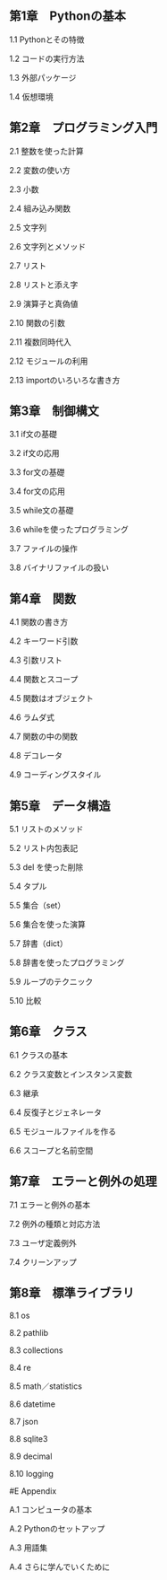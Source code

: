 ## 第1章　Pythonの基本

1.1 Pythonとその特徴


1.2 コードの実行方法

1.3 外部パッケージ

1.4 仮想環境

## 第2章　プログラミング入門

2.1 整数を使った計算

2.2 変数の使い方

2.3 小数

2.4 組み込み関数

2.5 文字列

2.6 文字列とメソッド

2.7 リスト

2.8 リストと添え字

2.9 演算子と真偽値

2.10 関数の引数

2.11 複数同時代入

2.12 モジュールの利用

2.13 importのいろいろな書き方

## 第3章　制御構文

3.1 if文の基礎

3.2 if文の応用

3.3 for文の基礎

3.4 for文の応用

3.5 while文の基礎

3.6 whileを使ったプログラミング

3.7 ファイルの操作

3.8 バイナリファイルの扱い

## 第4章　関数

4.1 関数の書き方

4.2 キーワード引数

4.3 引数リスト

4.4 関数とスコープ

4.5 関数はオブジェクト

4.6 ラムダ式

4.7 関数の中の関数

4.8 デコレータ

4.9 コーディングスタイル

## 第5章　データ構造

5.1 リストのメソッド

5.2 リスト内包表記

5.3 del を使った削除

5.4 タプル

5.5 集合（set）

5.6 集合を使った演算

5.7 辞書（dict）

5.8 辞書を使ったプログラミング

5.9 ループのテクニック

5.10 比較

## 第6章　クラス

6.1 クラスの基本

6.2 クラス変数とインスタンス変数

6.3 継承

6.4 反復子とジェネレータ

6.5 モジュールファイルを作る

6.6 スコープと名前空間

## 第7章　エラーと例外の処理

7.1 エラーと例外の基本

7.2 例外の種類と対応方法

7.3 ユーザ定義例外

7.4 クリーンアップ

## 第8章　標準ライブラリ

8.1 os

8.2 pathlib

8.3 collections

8.4 re

8.5 math／statistics

8.6 datetime

8.7 json

8.8 sqlite3

8.9 decimal

8.10 logging

#E Appendix

A.1 コンピュータの基本

A.2 Pythonのセットアップ

A.3 用語集

A.4 さらに学んでいくために
